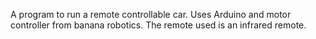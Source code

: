 A program to run a remote controllable car. 
Uses Arduino and motor controller from banana robotics.
The remote used is an infrared remote.
